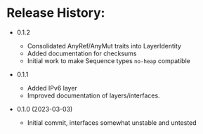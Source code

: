# Release History:

* 0.1.2
  - Consolidated AnyRef/AnyMut traits into LayerIdentity
  - Added documentation for checksums
  - Initial work to make Sequence types `no-heap` compatible

* 0.1.1
  - Added IPv6 layer
  - Improved documentation of layers/interfaces.

* 0.1.0 (2023-03-03)
  - Initial commit, interfaces somewhat unstable and untested